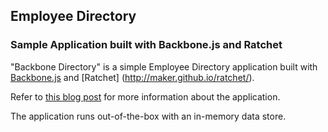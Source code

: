## Employee Directory ##

### Sample Application built with Backbone.js and Ratchet ###

"Backbone Directory" is a simple Employee Directory application built with [Backbone.js](http://backbonejs.org) and [Ratchet] (http://maker.github.io/ratchet/).

Refer to [this blog post](http://coenraets.org) for more information about the application.

The application runs out-of-the-box with an in-memory data store.
